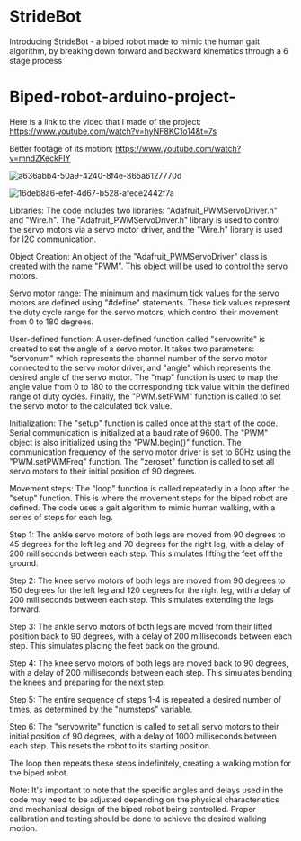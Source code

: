 # StrideBot
Introducing StrideBot - a biped robot made to mimic the human gait algorithm, by breaking down forward and backward kinematics through a 6 stage process

# Biped-robot-arduino-project-

Here is a link to the video that I made of the project:
https://www.youtube.com/watch?v=hyNF8KC1o14&t=7s

Better footage of its motion:
https://www.youtube.com/watch?v=mndZKeckFIY


![a636abb4-50a9-4240-8f4e-865a6127770d](https://github.com/x-Bloodlust-x/Biped-robot-Arduino-/assets/127997008/17707cfb-df7b-4c3e-84bf-8d1997f7b724)

![16deb8a6-efef-4d67-b528-afece2442f7a](https://github.com/x-Bloodlust-x/Biped-robot-Arduino-/assets/127997008/a5bbe95d-3e9d-435c-8471-184a78cd6688)


Libraries: The code includes two libraries: "Adafruit_PWMServoDriver.h" and "Wire.h". The "Adafruit_PWMServoDriver.h" library is used to control the servo motors via a servo motor driver, and the "Wire.h" library is used for I2C communication.

Object Creation: An object of the "Adafruit_PWMServoDriver" class is created with the name "PWM". This object will be used to control the servo motors.

Servo motor range: The minimum and maximum tick values for the servo motors are defined using "#define" statements. These tick values represent the duty cycle range for the servo motors, which control their movement from 0 to 180 degrees.

User-defined function: A user-defined function called "servowrite" is created to set the angle of a servo motor. It takes two parameters: "servonum" which represents the channel number of the servo motor connected to the servo motor driver, and "angle" which represents the desired angle of the servo motor. The "map" function is used to map the angle value from 0 to 180 to the corresponding tick value within the defined range of duty cycles. Finally, the "PWM.setPWM" function is called to set the servo motor to the calculated tick value.

Initialization: The "setup" function is called once at the start of the code. Serial communication is initialized at a baud rate of 9600. The "PWM" object is also initialized using the "PWM.begin()" function. The communication frequency of the servo motor driver is set to 60Hz using the "PWM.setPWMFreq" function. The "zeroset" function is called to set all servo motors to their initial position of 90 degrees.

Movement steps: The "loop" function is called repeatedly in a loop after the "setup" function. This is where the movement steps for the biped robot are defined. The code uses a gait algorithm to mimic human walking, with a series of steps for each leg.

Step 1: The ankle servo motors of both legs are moved from 90 degrees to 45 degrees for the left leg and 70 degrees for the right leg, with a delay of 200 milliseconds between each step. This simulates lifting the feet off the ground.

Step 2: The knee servo motors of both legs are moved from 90 degrees to 150 degrees for the left leg and 120 degrees for the right leg, with a delay of 200 milliseconds between each step. This simulates extending the legs forward.

Step 3: The ankle servo motors of both legs are moved from their lifted position back to 90 degrees, with a delay of 200 milliseconds between each step. This simulates placing the feet back on the ground.

Step 4: The knee servo motors of both legs are moved back to 90 degrees, with a delay of 200 milliseconds between each step. This simulates bending the knees and preparing for the next step.

Step 5: The entire sequence of steps 1-4 is repeated a desired number of times, as determined by the "numsteps" variable.

Step 6: The "servowrite" function is called to set all servo motors to their initial position of 90 degrees, with a delay of 1000 milliseconds between each step. This resets the robot to its starting position.

The loop then repeats these steps indefinitely, creating a walking motion for the biped robot.

Note: It's important to note that the specific angles and delays used in the code may need to be adjusted depending on the physical characteristics and mechanical design of the biped robot being controlled. Proper calibration and testing should be done to achieve the desired walking motion.
